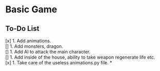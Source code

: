 # Basic Game
## To-Do List 
[x] 1. Add animations.     
[] 1. Add monsters, dragon.   
[] 1. Add AI to attack the main character.   
[] 1. Add inside of the house, ability to take weapon regenerate life etc.   
[x] 1. Take care of the useless animations.py file.   *

